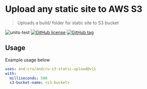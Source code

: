 # Upload any static site to AWS S3

> Uploads a build/ folder for static site to S3 bucket

![units-test](https://github.com/and-cru/andcru-s3-static-upload/workflows/units-test/badge.svg?branch=master)
[![GitHub license](https://img.shields.io/github/license/Naereen/StrapDown.js.svg)](https://github.com/and-cru/andcru-s3-static-upload/blob/master/LICENSE)
[![GitHub tag](https://img.shields.io/github/tag/Naereen/StrapDown.js.svg)](https://github.com/and-cru/andcru-s3-static-upload/tags/)

## Usage

Example usage below

```yaml
uses: and-cru/andcru-s3-static-upload@v11
with:
  milliseconds: 500
  s3-bucket-name: <s3-bucket>
```